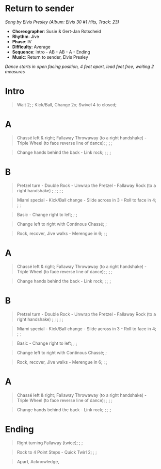 # Return to sender
*Song by Elvis Presley (Album: Elvis 30 #1 Hits, Track: 23)*

* **Choreographer**: Susie & Gert-Jan Rotscheid
* **Rhythm**: Jive
* **Phase**: IV
* **Difficulty**: Average
* **Sequence**: Intro - AB - AB - A - Ending
* **Music**: Return to sender, Elvis Presley

*Dance starts in open facing position, 4 feet apart, lead feet free, waiting 2 measures*

# Intro

> Wait 2; ; Kick/Ball, Change 2x; Swivel 4 to closed;

# A

> Chassé left & right; Fallaway Throwaway (to a right handshake) - Triple Wheel (to face reverse line of dance); ; ; ;

> Change hands behind the back - Link rock; ; ; ;

# B

> Pretzel turn - Double Rock - Unwrap the Pretzel - Fallaway Rock (to a right handshake) ; ; ; ; ;

> Miami special - Kick/Ball change - Slide across in 3 - Roll to face in 4; ; ;

> Basic - Change right to left; ; ;

> Change left to right with Continous Chassé; ;

> Rock, recover, Jive walks - Merengue in 6; ; ;

# A

> Chassé left & right; Fallaway Throwaway (to a right handshake) - Triple Wheel (to face reverse line of dance); ; ; ;

> Change hands behind the back - Link rock; ; ; ;

# B

> Pretzel turn - Double Rock - Unwrap the Pretzel - Fallaway Rock (to a right handshake) ; ; ; ; ;

> Miami special - Kick/Ball change - Slide across in 3 - Roll to face in 4; ; ;

> Basic - Change right to left; ; ;

> Change left to right with Continous Chassé; ;

> Rock, recover, Jive walks - Merengue in 6; ; ;

# A

> Chassé left & right; Fallaway Throwaway (to a right handshake) - Triple Wheel (to face reverse line of dance); ; ; ;

> Change hands behind the back - Link rock; ; ; ;

# Ending

> Right turning Fallaway (twice); ; ;

> Rock to 4 Point Steps - Quick Twirl 2; ; ;

> Apart, Acknowledge,

